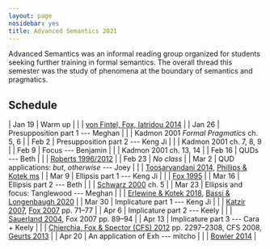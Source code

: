 ```yaml
---
layout: page
nosidebar: yes
title: Advanced Semantics 2021
---
```


Advanced Semantics was an informal reading group organized for students seeking further training in formal semantics. The overall thread this semester was the study of phenomena at the boundary of semantics and pragmatics.

## Schedule

| Jan 19 | Warm up |
|        | [von Fintel, Fox, Iatridou 2014](https://dspace.mit.edu/handle/1721.1/95780) |
| Jan 26 | Presupposition part 1 --- Meghan  |
|        | Kadmon 2001 *Formal Pragmatics* ch. 5, 6 |
| Feb  2 | Presupposition part 2 --- Keng Ji |
|        | Kadmon 2001 ch. 7, 8, 9           |
| Feb  9 | Focus --- Benjamin                |
|        | Kadmon 2001 ch. 13, 14            |
| Feb 16 | QUDs --- Beth                     |
|        | [Roberts 1996/2012](https://semprag.org/index.php/sp/article/view/sp.5.6/pdf) |
| Feb 23 | *No class*                        |
| Mar  2 | QUD applications: *but*, *otherwise* --- Joey |
|        | [Toosarvandani 2014](https://semprag.org/index.php/sp/article/view/sp.7.4/pdf_3), [Phillips & Kotek ms](https://ling.auf.net/lingbuzz/004800) |
| Mar  9 | Ellipsis part 1 --- Keng Ji       |
|        | [Fox 1995](https://link.springer.com/article/10.1007/BF01248820) |
| Mar 16 | Ellipsis part 2 --- Beth          |
|        | [Schwarz 2000](http://webpages.mcgill.ca/staff/group4/bschwa8/web/PDF/Dissertation.pdf) ch. 5 |
| Mar 23 | Ellipsis and focus: Tanglewood --- Meghan |
|        | [Erlewine & Kotek 2018](https://direct.mit.edu/ling/article/49/3/441/694/Focus-Association-by-Movement-Evidence-from), [Bassi & Longenbaugh 2020](https://direct.mit.edu/ling/article/51/3/579/96990/Against-Tanglewood-by-Focus-Movement-A-Reply-to) |
| Mar 30 | Implicature part 1 --- Keng Ji |
|        | [Katzir 2007](https://link.springer.com/article/10.1007%2Fs10988-008-9029-y), [Fox 2007](https://link.springer.com/chapter/10.1057/9780230210752_4) pp. 71–77 |
| Apr  6 | Implicature part 2 --- Keely  |
|        | [Sauerland 2004](https://link.springer.com/article/10.1023/B:LING.0000023378.71748.db), Fox 2007 pp. 89–94 |
| Apr 13 | Implicature part 3 --- Cara + Keely |
|        | [Chierchia, Fox & Spector (CFS) 2012](https://scholar.harvard.edu/files/chierchia/files/2012_sis-as-grammatical.pdf) pp. 2297–2308, CFS 2008, [Geurts 2013](http://festschriften.illc.uva.nl/Festschrift-JMF/papers/14_Geurts.pdf) |
| Apr 20 | An application of Exh --- mitcho |
|        | [Bowler 2014](https://journals.linguisticsociety.org/proceedings/index.php/SALT/article/view/24.137) |
